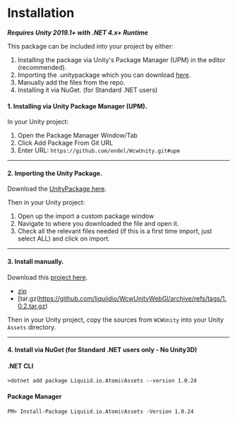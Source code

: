 # Installation

_**Requires Unity 2019.1+ with .NET 4.x+ Runtime**_

This package can be included into your project by either:

1. Installing the package via Unity's Package Manager (UPM) in the editor (recommended).
2. Importing the .unitypackage which you can download [here](https://github.com/liquiidio/WcwUnityWebGl/releases/download/1.0.2/io.liquiid.wcwunitywebgl.unitypackage).
3. Manually add the files from the repo.
4. Installing it via NuGet. (for Standard .NET users)

#### 1. Installing via Unity Package Manager (UPM).

In your Unity project:

1. Open the Package Manager Window/Tab
2. Click Add Package From Git URL
3. Enter URL: `https://github.com/endel/WcwUnity.git#upm`

***

#### 2. Importing the Unity Package.

Download the [UnityPackage here](https://github.com/liquiidio/WcwUnityWebGl/releases/download/1.0.2/io.liquiid.wcwunitywebgl.unitypackage).

Then in your Unity project:

1. Open up the import a custom package window
2. Navigate to where you downloaded the file and open it.
3. Check all the relevant files needed (if this is a first time import, just select ALL) and click on import.

***

#### 3. Install manually.

Download this [project here](https://github.com/liquiidio/WcwUnityWebGl/releases/tag/1.0.2).

  * [zip](https://github.com/liquiidio/WcwUnityWebGl/archive/refs/tags/1.0.2.zip)
  * [tar.gz(https://github.com/liquiidio/WcwUnityWebGl/archive/refs/tags/1.0.2.tar.gz)

Then in your Unity project, copy the sources from `WCWUnity` into your Unity `Assets` directory.

***

#### 4. Install via NuGet (for Standard .NET users only - No Unity3D)

#### .NET CLI

`>dotnet add package Liquiid.io.AtomicAssets --version 1.0.24`

#### Package Manager

`PM> Install-Package Liquiid.io.AtomicAssets -Version 1.0.24`
